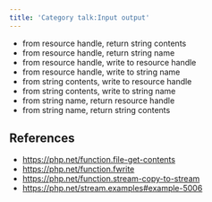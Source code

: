 ```yaml
---
title: 'Category talk:Input output'
---
```


- from resource handle, return string contents
- from resource handle, return string name
- from resource handle, write to resource handle
- from resource handle, write to string name
- from string contents, write to resource handle
- from string contents, write to string name
- from string name, return resource handle
- from string name, return string contents

## References

- <https://php.net/function.file-get-contents>
- <https://php.net/function.fwrite>
- <https://php.net/function.stream-copy-to-stream>
- <https://php.net/stream.examples#example-5006>
